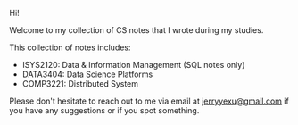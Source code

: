 Hi!

Welcome to my collection of CS notes that I wrote during my studies.

This collection of notes includes:

- ISYS2120: Data & Information Management (SQL notes only)
- DATA3404: Data Science Platforms
- COMP3221: Distributed System

Please don't hesitate to reach out to me via email at jerryyexu@gmail.com if you have any suggestions or if you spot something.

